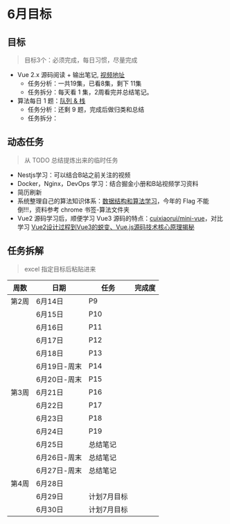 # 6月目标

## 目标

> 目标3个：必须完成，每日习惯，尽量完成

- Vue 2.x 源码阅读 + 输出笔记, [视频地址](https://www.bilibili.com/video/BV1LE411e7HE)
  - 任务分析：一共19集，已看8集，剩下 11集
  - 任务拆分：每天看 1 集，2周看完并总结笔记。
- 算法每日 1 题：[队列 & 栈](https://leetcode-cn.com/leetbook/detail/queue-stack/)
  - 任务分析：还剩 9 题，完成后做归类和总结
  - 任务拆分：

## 动态任务

> 从 TODO 总结提炼出来的临时任务

- Nestjs学习：可以结合B站之前关注的视频
- Docker，Nginx，DevOps 学习：结合掘金小册和B站视频学习资料
- 简历刷新
- 系统整理自己的算法知识体系：[数据结构和算法学习](https://jsmond2016.github.io/leetcode/)，今年的 Flag 不能倒!!!，资料参考 chrome 书签-算法文件夹
- Vue2 源码学习后，顺便学习 Vue3 源码的特点：[cuixiaorui/mini-vue](https://github.com/cuixiaorui/mini-vue)，对比学习 [Vue2设计过程到Vue3的蜕变、Vue.js源码技术核心原理揭秘](https://www.bilibili.com/video/BV1554y157cB)


## 任务拆解

> excel 指定目标后粘贴进来

| 周数  | 日期         | 任务        | 完成度 |
| ----- | ------------ | ----------- | ------ |
| 第2周 | 6月14日      | P9          |        |
|       | 6月15日      | P10         |        |
|       | 6月16日      | P11         |        |
|       | 6月17日      | P12         |        |
|       | 6月18日      | P13         |        |
|       | 6月19日-周末 | P14         |        |
|       | 6月20日-周末 | P15         |        |
| 第3周 | 6月21日      | P16         |        |
|       | 6月22日      | P17         |        |
|       | 6月23日      | P18         |        |
|       | 6月24日      | P19         |        |
|       | 6月25日      | 总结笔记    |        |
|       | 6月26日-周末 | 总结笔记    |        |
|       | 6月27日-周末 | 总结笔记    |        |
| 第4周 | 6月28日      |             |        |
|       | 6月29日      | 计划7月目标 |        |
|       | 6月30日      | 计划7月目标 |        |

